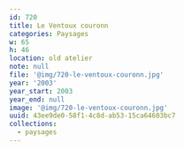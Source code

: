 ```yaml
---
id: 720
title: Le Ventoux couronn
categories: Paysages
w: 65
h: 46
location: old atelier
note: null
file: '@img/720-le-ventoux-couronn.jpg'
year: '2003'
year_start: 2003
year_end: null
image: '@img/720-le-ventoux-couronn.jpg'
uuid: 43ee9de0-58f1-4c8d-ab53-15ca64603bc7
collections:
  - paysages
---
```


